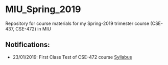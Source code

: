 # MIU_Spring_2019
Repository for course materials for my Spring-2019 trimester course (CSE-437, CSE-472) in MIU

## Notifications: <br />
* 23/01/2019: First Class Test of CSE-472 course <a href="./CSE-472/introduction_to_satellite.pdf">Syllabus</a>
